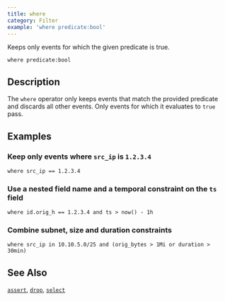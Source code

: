 ```yaml
---
title: where
category: Filter
example: 'where predicate:bool'
---
```



Keeps only events for which the given predicate is true.

```tql
where predicate:bool
```

## Description

The `where` operator only keeps events that match the provided predicate and
discards all other events. Only events for which it evaluates to `true` pass.

## Examples

### Keep only events where `src_ip` is `1.2.3.4`

```tql
where src_ip == 1.2.3.4
```

### Use a nested field name and a temporal constraint on the `ts` field

```tql
where id.orig_h == 1.2.3.4 and ts > now() - 1h
```

### Combine subnet, size and duration constraints

```tql
where src_ip in 10.10.5.0/25 and (orig_bytes > 1Mi or duration > 30min)
```

## See Also

[`assert`](/reference/operators/assert),
[`drop`](/reference/operators/drop),
[`select`](/reference/operators/select)
